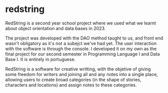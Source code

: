 # redstring
RedString is a second year school project where we used what we learnt about object orientation and data bases in 2023.

The project was developed with the DAO method taught to us, and front end wasn't obligatory as it's not a subejct we've had yet. The user interaction with the software is through the console. I developed it on my own as the final project for our second semester in Programming Language I and Data Base I. It is entirely in portuguese. 

RedString is a software for creative writting, with the objetive of giving some freedom for writers and joining all and any notes into a single place, allowing users to create broad categories (in the shape of stories, characters and locations) and assign notes to these categories.
